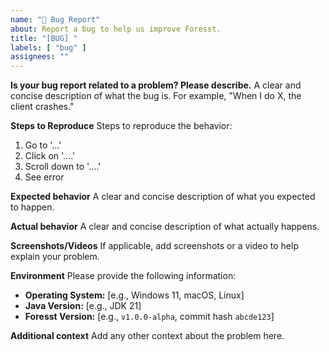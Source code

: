 ```yaml
---
name: "🐛 Bug Report"
about: Report a bug to help us improve Foresst.
title: "[BUG] "
labels: [ "bug" ]
assignees: ""
---
```


**Is your bug report related to a problem? Please describe.**
A clear and concise description of what the bug is. For example, "When I do X, the client crashes."

**Steps to Reproduce**
Steps to reproduce the behavior:

1. Go to '...'
2. Click on '....'
3. Scroll down to '....'
4. See error

**Expected behavior**
A clear and concise description of what you expected to happen.

**Actual behavior**
A clear and concise description of what actually happens.

**Screenshots/Videos**
If applicable, add screenshots or a video to help explain your problem.

**Environment**
Please provide the following information:

- **Operating System:** [e.g., Windows 11, macOS, Linux]
- **Java Version:** [e.g., JDK 21]
- **Foresst Version:** [e.g., `v1.0.0-alpha`, commit hash `abcde123`]

**Additional context**
Add any other context about the problem here.
